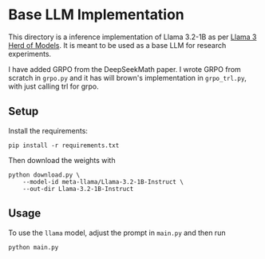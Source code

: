 # Base LLM Implementation

This directory is a inference implementation of Llama 3.2-1B as per [Llama 3 Herd of Models](https://arxiv.org/pdf/2407.21783). It is meant to be used as a base LLM for research experiments.

I have added GRPO from the DeepSeekMath paper. I wrote GRPO from scratch in `grpo.py` and it has will brown's implementation in `grpo_trl.py`, with just calling trl for grpo.

## Setup 

Install the requirements:

```
pip install -r requirements.txt
```

Then download the weights with

```
python download.py \
    --model-id meta-llama/Llama-3.2-1B-Instruct \
    --out-dir Llama-3.2-1B-Instruct
```

## Usage

To use the `llama` model, adjust the prompt in `main.py` and then run
```
python main.py
```
